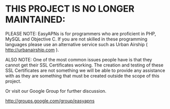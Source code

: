 THIS PROJECT IS NO LONGER MAINTAINED:
===

PLEASE NOTE: EasyAPNs is for programmers who are proficient in PHP, MySQL and Objective C. If you are not skilled in these programming languages please use an alternative service such as Urban Airship ( http://urbanairship.com ).

ALSO NOTE: One of the most common issues people have is that they cannot get their SSL Certificates working. The creation and testing of these SSL Certificates are not something we will be able to provide any assistance with as they are something that must be created outside the scope of this project.

Or visit our Google Group for further discussion.

http://groups.google.com/group/easyapns
